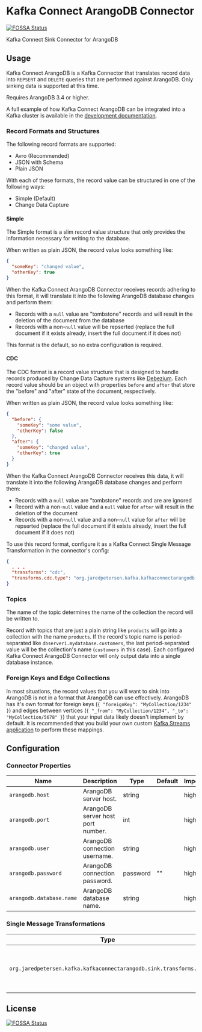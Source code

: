 # Kafka Connect ArangoDB Connector
[![FOSSA Status](https://app.fossa.io/api/projects/git%2Bgithub.com%2Fjaredpetersen%2Fkafka-connect-arangodb.svg?type=shield)](https://app.fossa.io/projects/git%2Bgithub.com%2Fjaredpetersen%2Fkafka-connect-arangodb?ref=badge_shield)

Kafka Connect Sink Connector for ArangoDB

## Usage
Kafka Connect ArangoDB is a Kafka Connector that translates record data into `REPSERT` and `DELETE` queries that are performed against ArangoDB. Only sinking data is supported at this time.

Requires ArangoDB 3.4 or higher.

A full example of how Kafka Connect ArangoDB can be integrated into a Kafka cluster is available in the [development documentation](docs/development/).

### Record Formats and Structures
The following record formats are supported:
  * Avro (Recommended)
  * JSON with Schema
  * Plain JSON

With each of these formats, the record value can be structured in one of the following ways:
  * Simple (Default)
  * Change Data Capture

#### Simple
The Simple format is a slim record value structure that only provides the information necessary for writing to the database.

When written as plain JSON, the record value looks something like:
```json
{
  "someKey": "changed value",
  "otherKey": true
}
```

When the Kafka Connect ArangoDB Connector receives records adhering to this format, it will translate it into the following ArangoDB database changes and perform them:
  * Records with a `null` value are "tombstone" records and will result in the deletion of the document from the database
  * Records with a non-`null` value will be repserted (replace the full document if it exists already, insert the full document if it does not)

This format is the default, so no extra configuration is required.

#### CDC
The CDC format is a record value structure that is designed to handle records produced by Change Data Capture systems like [Debezium](https://debezium.io/). Each record value should be an object with properties `before` and `after` that store the "before" and "after" state of the document, respectively.

When written as plain JSON, the record value looks something like:
```json
{
  "before": {
    "someKey": "some value",
    "otherKey": false
  },
  "after": {
    "someKey": "changed value",
    "otherKey": true
  }
}
```

When the Kafka Connect ArangoDB Connector receives this data, it will translate it into the following ArangoDB database changes and perform them:
  * Records with a `null` value are "tombstone" records and are are ignored
  * Record with a non-`null` value and a `null` value for `after` will result in the deletion of the document
  * Records with a non-`null` value and a non-`null` value for `after` will be repserted (replace the full document if it exists already, insert the full document if it does not)

To use this record format, configure it as a Kafka Connect Single Message Transformation in the connector's config:
```json
{
  . . .
  "transforms": "cdc",
  "transforms.cdc.type": "org.jaredpetersen.kafka.kafkaconnectarangodb.sink.transforms.Cdc"
}
```

### Topics
The name of the topic determines the name of the collection the record will be written to.

Record with topics that are just a plain string like `products` will go into a collection with the name `products`. If the record's topic name is period-separated like `dbserver1.mydatabase.customers`, the last period-separated value will be the collection's name (`customers` in this case). Each configured Kafka Connect ArangoDB Connector will only output data into a single database instance.

### Foreign Keys and Edge Collections
In most situations, the record values that you will want to sink into ArangoDB is not in a format that ArangoDB can use effectively. ArangoDB has it's own format for foreign keys (`{ "foreignKey": "MyCollection/1234" }`) and edges between vertices (`{ "_from": "MyCollection/1234", "_to": "MyCollection/5678" }`) that your input data likely doesn't implement by default. It is recommended that you build your own custom [Kafka Streams application](https://kafka.apache.org/documentation/streams/) to perform these mappings.

## Configuration
### Connector Properties
| Name                     | Description                         | Type     | Default | Importance |
| ------------------------ | ----------------------------------- | -------- | ------- | ---------- |
| `arangodb.host`          | ArangoDB server host.               | string   |         | high       |
| `arangodb.port`          | ArangoDB server host port number.   | int      |         | high       |
| `arangodb.user`          | ArangoDB connection username.       | string   |         | high       |
| `arangodb.password`      | ArangoDB connection password.       | password | ""      | high       |
| `arangodb.database.name` | ArangoDB database name.             | string   |         | high       |

### Single Message Transformations
| Type                                                               | Description                                        |
| ------------------------------------------------------------------ | -------------------------------------------------- |
| `org.jaredpetersen.kafka.kafkaconnectarangodb.sink.transforms.Cdc` | Converts records from CDC format to Simple format. |


## License
[![FOSSA Status](https://app.fossa.io/api/projects/git%2Bgithub.com%2Fjaredpetersen%2Fkafka-connect-arangodb.svg?type=large)](https://app.fossa.io/projects/git%2Bgithub.com%2Fjaredpetersen%2Fkafka-connect-arangodb?ref=badge_large)